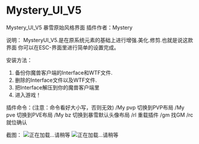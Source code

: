 # Mystery_UI_V5
Mystery_UI_V5 暴雪原始风格界面
插件作者：Mystery

说明：
MysteryUI_V5.是在原系统元素的基础上进行增强.美化.修剪.也就是说这款界面
你可以在ESC-界面里进行简单的设置完成。

安装方法：
1. 备份你魔兽客户端的Interface和WTF文件.
2. 删除的Interface文件以及WTF文件.
3. 把Interface解压到你的魔兽客户端里
4. 进入游戏！

插件命令：(注意：命令看好大小写，否则无效)
/My pvp 切换到PVP布局
/My pve 切换到PVE布局
/My bz 切换到暴雪默认头像布局
/rl 重载插件
/gm 找GM
/rc 就位确认

截图：
![正在加载...请稍等](https://github.com/yoyo5117/Mystery_UI_V5/blob/master/Image-folder/1.jpg)
![正在加载...请稍等](https://github.com/yoyo5117/Mystery_UI_V5/blob/master/Image-folder/2.jpg)
